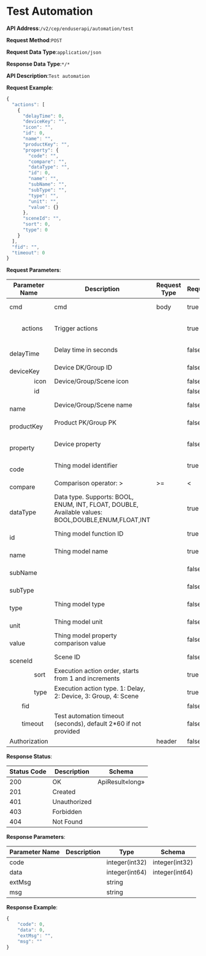 # Test Automation


**API Address**:`/v2/cep/enduserapi/automation/test`


**Request Method**:`POST`


**Request Data Type**:`application/json`


**Response Data Type**:`*/*`


**API Description**:`Test automation`



**Request Example**:


```javascript
{
  "actions": [
    {
      "delayTime": 0,
      "deviceKey": "",
      "icon": "",
      "id": 0,
      "name": "",
      "productKey": "",
      "property": {
        "code": "",
        "compare": "",
        "dataType": "",
        "id": 0,
        "name": "",
        "subName": "",
        "subType": "",
        "type": "",
        "unit": "",
        "value": {}
      },
      "sceneId": "",
      "sort": 0,
      "type": 0
    }
  ],
  "fid": "",
  "timeout": 0
}
```


**Request Parameters**:


| Parameter Name                           | Description                                               | Request Type | Required | Data Type       | Schema                |
| ---------------------------------------- | --------------------------------------------------------- | ------------ | -------- | --------------- | --------------------- |
| cmd                                      | cmd                                                       | body         | true     | Test automation | Test automation       |
| &emsp;&emsp;actions                      | Trigger actions                                           |              | true     | array           | Automation Execution Action |
| &emsp;&emsp;&emsp;&emsp;delayTime        | Delay time in seconds                                     |              | false    | integer         |                       |
| &emsp;&emsp;&emsp;&emsp;deviceKey        | Device DK/Group ID                                        |              | false    | string          |                       |
| &emsp;&emsp;&emsp;&emsp;icon             | Device/Group/Scene icon                                   |              | false    | string          |                       |
| &emsp;&emsp;&emsp;&emsp;id               |                                                           |              | false    | integer         |                       |
| &emsp;&emsp;&emsp;&emsp;name             | Device/Group/Scene name                                   |              | false    | string          |                       |
| &emsp;&emsp;&emsp;&emsp;productKey       | Product PK/Group PK                                       |              | false    | string          |                       |
| &emsp;&emsp;&emsp;&emsp;property         | Device property                                           |              | false    | Thing Model Property | Thing Model Property  |
| &emsp;&emsp;&emsp;&emsp;&emsp;&emsp;code | Thing model identifier                                    |              | true     | string          |                       |
| &emsp;&emsp;&emsp;&emsp;&emsp;&emsp;compare | Comparison operator: >                                 | >=           | <        | <=              | ==                    |
| &emsp;&emsp;&emsp;&emsp;&emsp;&emsp;dataType | Data type. Supports: BOOL, ENUM, INT, FLOAT, DOUBLE, Available values: BOOL,DOUBLE,ENUM,FLOAT,INT |  | true | string     |                       |
| &emsp;&emsp;&emsp;&emsp;&emsp;&emsp;id   | Thing model function ID                                   |              | true     | integer         |                       |
| &emsp;&emsp;&emsp;&emsp;&emsp;&emsp;name | Thing model name                                          |              | true     | string          |                       |
| &emsp;&emsp;&emsp;&emsp;&emsp;&emsp;subName |                                                        |              | false    | string          |                       |
| &emsp;&emsp;&emsp;&emsp;&emsp;&emsp;subType |                                                        |              | false    | string          |                       |
| &emsp;&emsp;&emsp;&emsp;&emsp;&emsp;type | Thing model type                                          |              | false    | string          |                       |
| &emsp;&emsp;&emsp;&emsp;&emsp;&emsp;unit | Thing model unit                                          |              | false    | string          |                       |
| &emsp;&emsp;&emsp;&emsp;&emsp;&emsp;value | Thing model property comparison value                    |              | false    | object          |                       |
| &emsp;&emsp;&emsp;&emsp;sceneId          | Scene ID                                                  |              | false    | string          |                       |
| &emsp;&emsp;&emsp;&emsp;sort             | Execution action order, starts from 1 and increments      |              | true     | integer         |                       |
| &emsp;&emsp;&emsp;&emsp;type             | Execution action type. 1: Delay, 2: Device, 3: Group, 4: Scene |           | true     | integer         |                       |
| &emsp;&emsp;fid                          |                                                           |              | false    | string          |                       |
| &emsp;&emsp;timeout                      | Test automation timeout (seconds), default 2*60 if not provided |          | false    | integer(int32)  |                       |
| Authorization                            |                                                           | header       | false    | string          |                       |


**Response Status**:


| Status Code | Description  | Schema          |
| ----------- | ------------ | --------------- |
| 200         | OK           | ApiResult«long» |
| 201         | Created      |                 |
| 401         | Unauthorized |                 |
| 403         | Forbidden    |                 |
| 404         | Not Found    |                 |


**Response Parameters**:


| Parameter Name | Description | Type           | Schema         |
| -------------- | ----------- | -------------- | -------------- |
| code           |             | integer(int32) | integer(int32) |
| data           |             | integer(int64) | integer(int64) |
| extMsg         |             | string         |                |
| msg            |             | string         |                |


**Response Example**:
```javascript
{
	"code": 0,
	"data": 0,
	"extMsg": "",
	"msg": ""
}
```